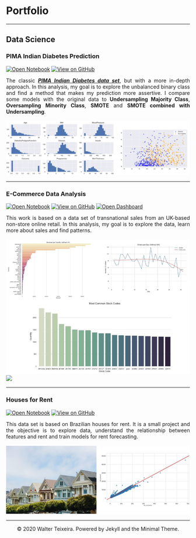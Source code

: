 # Portfolio
---
## Data Science

### PIMA Indian Diabetes Prediction

[![Open Notebook](https://img.shields.io/badge/Jupyter-Open_Notebook-red?logo=Jupyter)](projects/Pima_Indians_Diabetes.html)
[![View on GitHub](https://img.shields.io/badge/GitHub-View_on_GitHub-red?logo=GitHub)](https://github.com/waltervt/Data_Science_Projects/blob/master/Pima%20Indians%20Diabetes/Pima_Indians_Diabetes.ipynb)

<div style="text-align: justify">The classic <a href="https://www.kaggle.com/uciml/pima-indians-diabetes-database"><i><b>PIMA Indian Diabetes data set</b></i></a>, but with a more in-depth approach. In this analysis, my goal is to explore the unbalanced binary class and find a method that makes my prediction more assertive. I compare some models with the original data to <b>Undersampling Majority Class</b>, <b>Oversampling Minority Class</b>, <b>SMOTE</b> and <b>SMOTE combined with Undersampling</b>.</div><br>

<center><img src="images/pima.JPG"/></center>

---
### E-Commerce Data Analysis

[![Open Notebook](https://img.shields.io/badge/Jupyter-Open_Notebook-red?logo=Jupyter)](projects/E-Commerce_Data_Analysis.html)
[![View on GitHub](https://img.shields.io/badge/GitHub-View_on_GitHub-red?logo=GitHub)](https://github.com/waltervt/Data_Science_Projects/blob/master/E-Commerce%20Data%20Analysis/E-Commerce_Data_Analysis.ipynb)
[![Open Dashboard](https://img.shields.io/badge/Tableau-Dashboard-red?logo=Tableau)](https://public.tableau.com/profile/walter7144#!/vizhome/E-CommerceAnalysis_15978372527630/SalesOverview?publish=yes)

<div style="text-align: justify">This work is based on a data set of transnational sales from an UK-based non-store online retail. In this analysis, my goal is to explore the data, learn more about sales and find patterns.</div><br>

<center><img src="images/ecommerce.JPG"/></center>

<div class='tableauPlaceholder' id='viz1609985609950' style='position: relative'><noscript><a href='#'><img alt=' ' src='https:&#47;&#47;public.tableau.com&#47;static&#47;images&#47;E-&#47;E-CommerceAnalysis_15978372527630&#47;SalesOverview&#47;1_rss.png' style='border: none' /></a></noscript><object class='tableauViz'  style='display:none;'><param name='host_url' value='https%3A%2F%2Fpublic.tableau.com%2F' /> <param name='embed_code_version' value='3' /> <param name='site_root' value='' /><param name='name' value='E-CommerceAnalysis_15978372527630&#47;SalesOverview' /><param name='tabs' value='no' /><param name='toolbar' value='yes' /><param name='static_image' value='https:&#47;&#47;public.tableau.com&#47;static&#47;images&#47;E-&#47;E-CommerceAnalysis_15978372527630&#47;SalesOverview&#47;1.png' /> <param name='animate_transition' value='yes' /><param name='display_static_image' value='yes' /><param name='display_spinner' value='yes' /><param name='display_overlay' value='yes' /><param name='display_count' value='yes' /><param name='language' value='pt' /><param name='filter' value='publish=yes' /></object></div>

---
### Houses for Rent

[![Open Notebook](https://img.shields.io/badge/Jupyter-Open_Notebook-red?logo=Jupyter)](projects/Houses_for_Rent.html)
[![View on GitHub](https://img.shields.io/badge/GitHub-View_on_GitHub-red?logo=GitHub)](https://github.com/waltervt/Data_Science_Projects/blob/master/Houses%20for%20Rent/Houses_for_Rent.ipynb)

<div style="text-align: justify">This data set is based on Brazilian houses for rent. It is a small project and the objective is to explore data, understand the relationship between features and rent and train models for rent forecasting.</div><br>

<center><img src="images/rent.jpg"/></center>

---
<center>© 2020 Walter Teixeira. Powered by Jekyll and the Minimal Theme.</center>
